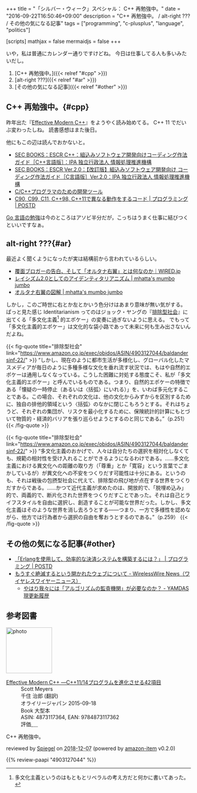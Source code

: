 +++
title = "「シルバー・ウィーク」スペシャル： C++ 再勉強中。"
date = "2016-09-22T16:50:46+09:00"
description = "C++ 再勉強中。 / alt-right ??? / その他の気になる記事"
tags = ["programming", "c-plusplus", "language", "politics"]

[scripts]
  mathjax = false
  mermaidjs = false
+++

いや，私は普通にカレンダー通りですけどね。
今日は仕事してる人も多いみたいだし。

1. [C++ 再勉強中。]({{< relref "#cpp" >}})
1. [alt-right ???]({{< relref "#ar" >}})
1. [その他の気になる記事]({{< relref "#other" >}})

## C++ 再勉強中。{#cpp}

昨年出た『[Effective Modern C++]』をようやく読み始めてる。
C++ 11 でだいぶ変わったしね。
読書感想はまた後日。

他にもこの辺は読んでおかないと。

- [SEC BOOKS：ESCR C++：組込みソフトウェア開発向けコーディング作法ガイド［C++言語版］：IPA 独立行政法人 情報処理推進機構](https://www.ipa.go.jp/sec/publish/tn10-003.html)
- [SEC BOOKS：ESCR Ver.2.0：【改訂版】組込みソフトウェア開発向け コーディング作法ガイド［C言語版］Ver.2.0：IPA 独立行政法人 情報処理推進機構](http://www.ipa.go.jp/sec/publish/tn13-001.html)
- [C/C++プログラマのための開発ツール](http://www.slideshare.net/herumi/cc-66035712)
- [C90, C99, C11, C++98, C++11で異なる動作をするコード | プログラミング | POSTD](http://postd.cc/code-behaving-differently-in-c90-c99-c11-c98-and-c11/)

[Go 言語の勉強](/golang/)は今のところはアソビ半分だが，こっちはうまく仕事に結びつくといいですなぁ。

## alt-right ???{#ar}

最近よく聞くようになったが実は結構前から言われているらしい。

- [覆面ブロガーの告白、そして「オルタナ右翼」とは何なのか｜WIRED.jp](http://wired.jp/2016/09/03/alter-right-wing/)
- [レイシズム2.0としてのアイデンティタリアニズム | mhatta's mumbo jumbo](http://www.mhatta.org/wp/blog/2016/09/12/identitarianism-as-racism-2-0/)
- [オルタナ右翼の図解 | mhatta's mumbo jumbo](http://www.mhatta.org/wp/blog/2016/09/22/alt-right-depicted/)

しかし，このご時世に右とか左とかいう色分けはあまり意味が無い気がする。
ぱっと見た感じ Identitarianism ってのはジョック・ヤングの『[排除型社会]』に出てくる「多文化主義[^a] 的エポケー」の変奏に過ぎないように思える。
でもって「多文化主義的エポケー」は文化的な袋小路であって未来に何も生み出さないんだよね。

[^a]: 多文化主義というのはもともとリベラルの考え方だと何かに書いてあった。

{{< fig-quote title="排除型社会" link="https://www.amazon.co.jp/exec/obidos/ASIN/4903127044/baldandersinf-22/" >}}
<q>しかし、現在のように都市生活が多様化し、グローバル化したマスメディアが毎日のように多種多様な文化を垂れ流す状況では、もはや自然的エポケーは通用しなくなっている。こうした困難に対処する態度こそ、私が「多文化主義的エポケー」と呼んでいるものである。つまり、自然的エポケーの特徴である「懐疑の一時停止（あるいは〈括弧〉にいれる）」を、いわば多元化することである。この場合、それぞれの文化は、他の文化からみずからを区別するために、独自の排他的領域という〈括弧〉のなかに閉じこもろうとする。それはちょうど、それぞれの集団が、リスクを最小化するために、保険統計的計算にもとづいて物質的・経済的バリアを張り巡らせようとするのと同じである。</q>（p.251）
{{< /fig-quote >}}

{{< fig-quote title="排除型社会" link="https://www.amazon.co.jp/exec/obidos/ASIN/4903127044/baldandersinf-22/" >}}
<q>多文化主義のおかげで、人々は自分たちの選択を相対化しなくても、規範の相対性を受け入れることができるようになるわけである。……多文化主義における異文化への距離の取り方（「尊重」とか「寛容」という言葉でごまかしているが）が異文化への不安をつくりだす可能性は十分にある。というのも、それは戦後の包摂型社会に代えて、排除型の飛び地が点在する世界をつくりだすからである。……かつて近代主義が求めたのは、開放的で、「脱埋め込み」的で、両義的で、断片化された世界をつくりだすことであった。それは自己とライフスタイルを自由に選択し、創造することが可能な世界だった。しかし、多文化主義はそのような世界を消し去ろうとする――つまり、一方で多様性を認めながら、他方では行為者から選択の自由を奪おうとするのである。</q>（p.259）
{{< /fig-quote >}}

## その他の気になる記事{#other}

- [「Erlangを使用して、効率的な決済システムを構築するには？」 | プログラミング | POSTD](http://postd.cc/draft-payment-system-in-erlang/)
- [もうすぐ絶滅するという開かれたウェブについて - WirelessWire News（ワイヤレスワイヤーニュース）](https://wirelesswire.jp/2016/08/55823/)
    - [やはり我々には「アルゴリズムの監査機関」が必要なのか？ - YAMDAS現更新履歴](http://d.hatena.ne.jp/yomoyomo/20160911/algorithmfda)

## 参考図書

[Effective Modern C++]: https://www.amazon.co.jp/exec/obidos/ASIN/4873117364/baldandersinf-22/ "Effective Modern C++ ―C++11/14プログラムを進化させる42項目 : Scott Meyers, 千住 治郎 : 本 : Amazon.co.jp"
[排除型社会]: https://www.amazon.co.jp/exec/obidos/ASIN/4903127044/baldandersinf-22/ "排除型社会―後期近代における犯罪・雇用・差異 : ジョック ヤング, Jock Young, 青木 秀男, 伊藤 泰郎, 岸 政彦, 村澤 真保呂 : 本 : Amazon"

<div class="hreview">
  <div class="photo"><a class="item url" href="https://www.amazon.co.jp/Effective-Modern-%E2%80%95C-11-14%E3%83%97%E3%83%AD%E3%82%B0%E3%83%A9%E3%83%A0%E3%82%92%E9%80%B2%E5%8C%96%E3%81%95%E3%81%9B%E3%82%8B42%E9%A0%85%E7%9B%AE/dp/4873117364?SubscriptionId=AKIAJYVUJ3DMTLAECTHA&tag=baldandersinf-22&linkCode=xm2&camp=2025&creative=165953&creativeASIN=4873117364"><img src="https://images-fe.ssl-images-amazon.com/images/I/51ng4usMVYL._SL160_.jpg" width="125" alt="photo"></a></div>
  <dl class="fn">
    <dt><a href="https://www.amazon.co.jp/Effective-Modern-%E2%80%95C-11-14%E3%83%97%E3%83%AD%E3%82%B0%E3%83%A9%E3%83%A0%E3%82%92%E9%80%B2%E5%8C%96%E3%81%95%E3%81%9B%E3%82%8B42%E9%A0%85%E7%9B%AE/dp/4873117364?SubscriptionId=AKIAJYVUJ3DMTLAECTHA&tag=baldandersinf-22&linkCode=xm2&camp=2025&creative=165953&creativeASIN=4873117364">Effective Modern C++ ―C++11/14プログラムを進化させる42項目</a></dt>
	<dd>Scott Meyers</dd>
	<dd>千住 治郎 (翻訳)</dd>
    <dd>オライリージャパン 2015-09-18</dd>
    <dd>Book 大型本</dd>
    <dd>ASIN: 4873117364, EAN: 9784873117362</dd>
    <dd>評価<abbr class="rating fa-sm" title="4">&nbsp;<i class="fas fa-star"></i>&nbsp;<i class="fas fa-star"></i>&nbsp;<i class="fas fa-star"></i>&nbsp;<i class="fas fa-star"></i>&nbsp;<i class="far fa-star"></i></abbr></dd>
  </dl>
  <p class="description">C++ 再勉強中。</p>
  <p class="powered-by" >reviewed by <a href='#maker' class='reviewer'>Spiegel</a> on <abbr class="dtreviewed" title="2018-12-07">2018-12-07</abbr> (powered by <a href="https://github.com/spiegel-im-spiegel/amazon-item" >amazon-item</a> v0.2.0)</p>
</div>

{{% review-paapi "4903127044" %}} <!-- 排除型社会 -->
